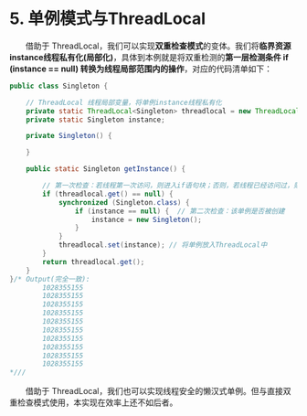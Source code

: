 # 5. 单例模式与ThreadLocal

　　借助于 ThreadLocal，我们可以实现**双重检查模式**的变体。我们将**临界资源instance线程私有化\(局部化\)**，具体到本例就是将双重检测的**第一层检测条件 if \(instance == null\) 转换为线程局部范围内的操作**，对应的代码清单如下：

```java
public class Singleton {

    // ThreadLocal 线程局部变量，将单例instance线程私有化
    private static ThreadLocal<Singleton> threadlocal = new ThreadLocal<Singleton>();
    private static Singleton instance;

    private Singleton() {

    }

    public static Singleton getInstance() {

        // 第一次检查：若线程第一次访问，则进入if语句块；否则，若线程已经访问过，则直接返回ThreadLocal中的值
        if (threadlocal.get() == null) {
            synchronized (Singleton.class) {
                if (instance == null) {  // 第二次检查：该单例是否被创建
                    instance = new Singleton();
                }
            }
            threadlocal.set(instance); // 将单例放入ThreadLocal中
        }
        return threadlocal.get();
    }
}/* Output(完全一致): 
        1028355155
        1028355155
        1028355155
        1028355155
        1028355155
        1028355155
        1028355155
        1028355155
        1028355155
        1028355155
*///
```

　　借助于 ThreadLocal，我们也可以实现线程安全的懒汉式单例。但与直接双重检查模式使用，本实现在效率上还不如后者。

